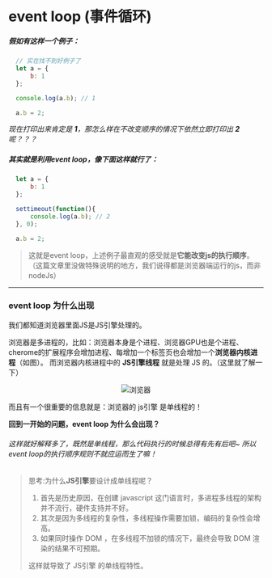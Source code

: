 # event loop (事件循环)

##### 假如有这样一个例子：

```js
  // 实在找不到好例子了
  let a = {
	  b: 1
  };

  console.log(a.b); // 1

  a.b = 2;
```

*现在打印出来肯定是 **1**，那怎么样在不改变顺序的情况下依然立即打印出 **2** 呢？？？*


##### 其实就是利用event loop，像下面这样就行了：

```js
  let a = {
	  b: 1
  };

  settimeout(function(){
	  console.log(a.b); // 2
  }, 0);

  a.b = 2;
```

> 这就是event loop，上述例子最直观的感受就是**它能改变js的执行顺序**。（这篇文章里没做特殊说明的地方，我们说得都是浏览器端运行的js，而非nodeJs）

<hr/>

### event loop 为什么出现

我们都知道浏览器里面JS是JS引擎处理的。

浏览器是多进程的，比如：浏览器本身是个进程、浏览器GPU也是个进程、cherome的扩展程序会增加进程、每增加一个标签页也会增加一个**浏览器内核进程**（如图）。
而浏览器内核进程中的 **JS引擎线程** 就是处理 JS 的。（这里就了解一下）

<p align="center">
<img src="https://user-images.githubusercontent.com/20440496/42146675-c35e6bdc-7dfb-11e8-920b-2c626c9845f5.png" alt="浏览器">
</p>

而且有一个很重要的信息就是：浏览器的 js引擎 是单线程的！

**回到一开始的问题，event loop 为什么会出现？**
###### 这样就好解释多了，既然是单线程，那么代码执行的时候总得有先有后吧~ 所以event loop的执行顺序规则不就应运而生了嘛！

> 思考:为什么**JS引擎**要设计成单线程呢？
> 1. 首先是历史原因，在创建 javascript 这门语言时，多进程多线程的架构并不流行，硬件支持并不好。
> 2. 其次是因为多线程的复杂性，多线程操作需要加锁，编码的复杂性会增高。
> 3. 如果同时操作 DOM ，在多线程不加锁的情况下，最终会导致 DOM 渲染的结果不可预期。
> 
> 这样就导致了 JS引擎 的单线程特性。



